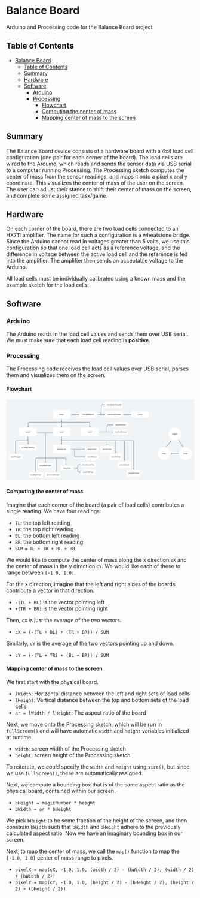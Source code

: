 # Balance Board

Arduino and Processing code for the Balance Board project

## Table of Contents

- [Balance Board](#balance-board)
  - [Table of Contents](#table-of-contents)
  - [Summary](#summary)
  - [Hardware](#hardware)
  - [Software](#software)
    - [Arduino](#arduino)
    - [Processing](#processing)
      - [Flowchart](#flowchart)
      - [Computing the center of mass](#computing-the-center-of-mass)
      - [Mapping center of mass to the screen](#mapping-center-of-mass-to-the-screen)

## Summary

The Balance Board device consists of a hardware board with a 4x4 load cell configuration (one pair for each corner of the board). The load cells are wired to the Arduino, which reads and sends the sensor data via USB serial to a computer running Processing. The Processing sketch computes the center of mass from the sensor readings, and maps it onto a pixel x and y coordinate. This visualizes the center of mass of the user on the screen. The user can adjust their stance to shift their center of mass on the screen, and complete some assigned task/game.

## Hardware

On each corner of the board, there are two load cells connected to an HX711 amplifier. The name for such a configuration is a wheatstone bridge. Since the Arduino cannot read in voltages greater than 5 volts, we use this configuration so that one load cell acts as a reference voltage, and the difference in voltage between the active load cell and the reference is fed into the amplifier. The amplifier then sends an acceptable voltage to the Arduino.

All load cells must be individually calibrated using a known mass and the example sketch for the load cells.

## Software

### Arduino

The Arduino reads in the load cell values and sends them over USB serial. We must make sure that each load cell reading is **positive**.

### Processing

The Processing code receives the load cell values over USB serial, parses them and visualizes them on the screen.

#### Flowchart

![](bb-architecture@2x.png)

#### Computing the center of mass

Imagine that each corner of the board (a pair of load cells) contributes a single reading. We have four readings:

- `TL`: the top left reading
- `TR`: the top right reading
- `BL`: the bottom left reading
- `BR`: the bottom right reading
- `SUM` = `TL + TR + BL + BR`

We would like to compute the center of mass along the x direction `cX` and the center of mass in the y direction `cY`. We would like each of these to range between `[-1.0, 1.0]`.

For the x direction, imagine that the left and right sides of the boards contribute a vector in that direction.

- `-(TL + BL)` is the vector pointing left
- `+(TR + BR)` is the vector pointing right

Then, `cX` is just the average of the two vectors.

- `cX = (-(TL + BL) + (TR + BR)) / SUM`

Similarly, `cY` is the average of the two vectors pointing up and down.

- `cY = (-(TL + TR) + (BL + BR)) / SUM`

#### Mapping center of mass to the screen

We first start with the physical board.

- `lWidth`: Horizontal distance between the left and right sets of load cells
- `lHeight`: Vertical distance between the top and bottom sets of the load cells
- `ar = lWidth / lHeight`: The aspect ratio of the board

Next, we move onto the Processing sketch, which will be run in `fullScreen()` and will have automatic `width` and `height` variables initialized at runtime.

- `width`: screen width of the Processing sketch
- `height`: screen height of the Processing sketch

To reiterate, we _could_ specify the `width` and `height` using `size()`, but since we use `fullScreen()`, these are automatically assigned.

Next, we compute a bounding box that is of the same aspect ratio as the physical board, contained within our screen.

- `bHeight = magicNumber * height`
- `bWidth = ar * bHeight`

We pick `bHeight` to be some fraction of the height of the screen, and then constrain `bWidth` such that `bWidth` and `bHeight` adhere to the previously calculated aspect ratio. Now we have an imaginary bounding box in our screen.

Next, to map the center of mass, we call the `map()` function to map the `[-1.0, 1.0]` center of mass range to pixels.

- `pixelX = map(cX, -1.0, 1.0, (width / 2) - (bWidth / 2), (width / 2) + (bWidth / 2))`
- `pixelY = map(cY, -1.0, 1.0, (height / 2) - (bHeight / 2), (height / 2) + (bHeight / 2))`
